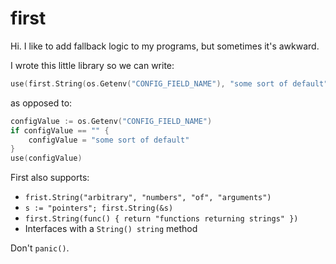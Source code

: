 # first

Hi.  I like to add fallback logic to my programs, but sometimes it's awkward.

I wrote this little library so we can write:

```go
use(first.String(os.Getenv("CONFIG_FIELD_NAME"), "some sort of default"))
```

as opposed to:

```go
configValue := os.Getenv("CONFIG_FIELD_NAME")
if configValue == "" {
    configValue = "some sort of default"
}
use(configValue)
```

First also supports:

 * `frist.String("arbitrary", "numbers", "of", "arguments")`
 * `s := "pointers"; first.String(&s)`
 * `first.String(func() { return "functions returning strings" })`
 * Interfaces with a `String() string` method

Don't `panic()`.
